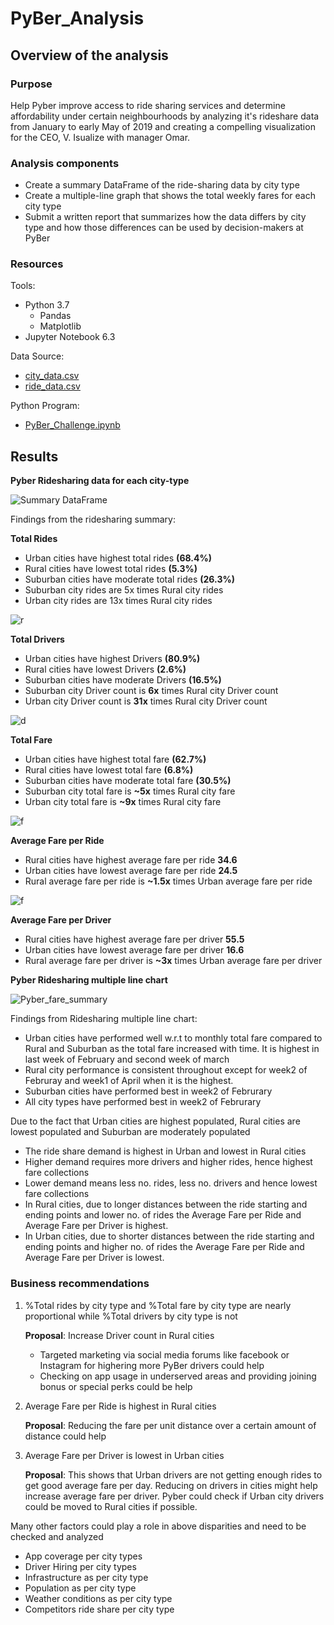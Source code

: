 # PyBer_Analysis

## Overview of the analysis

### Purpose 

Help Pyber improve access to ride sharing services and determine affordability under certain neighbourhoods by analyzing it's rideshare data from January to early May of 2019 
and creating a compelling visualization for the CEO, V. Isualize with manager Omar.

### Analysis components
- Create a summary DataFrame of the ride-sharing data by city type
- Create a multiple-line graph that shows the total weekly fares for each city type
- Submit a written report that summarizes how the data differs by city type and how those differences can be used by decision-makers at PyBer

### Resources
Tools:
- Python 3.7
  - Pandas
  - Matplotlib
- Jupyter Notebook 6.3

Data Source:
- [city_data.csv](https://github.com/Sheetaltkr/PyBer_Analysis/blob/main/Resources/city_data.csv "city_data.csv")
- [ride_data.csv](https://github.com/Sheetaltkr/PyBer_Analysis/blob/main/Resources/ride_data.csv "ride_data.csv")

Python Program:
- [PyBer_Challenge.ipynb](https://github.com/Sheetaltkr/PyBer_Analysis/blob/main/PyBer_Challenge.ipynb "PyBer_Challenge code")

## Results

   **Pyber Ridesharing data for each city-type**
  
  ![Summary DataFrame](https://github.com/Sheetaltkr/PyBer_Analysis/blob/main/analysis/Pyber_summary_dataframe.png)
  
  Findings from the ridesharing summary:
  
   **Total Rides**
   
   -   Urban cities have highest total rides **(68.4%)** 
   -   Rural cities have lowest total rides **(5.3%)**
   -   Suburban cities have moderate total rides **(26.3%)** 
   -   Suburban city rides are 5x times Rural city rides
   -   Urban city rides are 13x times Rural city rides
    
  ![r](https://github.com/Sheetaltkr/PyBer_Analysis/blob/main/analysis/Fig6.png) 
    
   **Total Drivers**
   
   -   Urban cities have highest Drivers **(80.9%)**
   -   Rural cities have lowest Drivers **(2.6%)**
   -   Suburban cities have moderate Drivers **(16.5%)** 
   -   Suburban city Driver count is **6x** times Rural city Driver count
   -   Urban city Driver count is **31x** times Rural city Driver count
   
   ![d](https://github.com/Sheetaltkr/PyBer_Analysis/blob/main/analysis/Fig7.png) 
   
   **Total Fare**
   
   -   Urban cities have highest total fare **(62.7%)** 
   -   Rural cities have lowest total fare **(6.8%)**
   -   Suburban cities have moderate total fare **(30.5%)** 
   -   Suburban city total fare is **~5x** times Rural city fare
   -   Urban city total fare is **~9x** times Rural city fare
  
  ![f](https://github.com/Sheetaltkr/PyBer_Analysis/blob/main/analysis/Fig5.png) 
  
  **Average Fare per Ride**
   
   -   Rural cities have highest average fare per ride **34.6**
   -   Urban cities have lowest average fare per ride **24.5**
   -   Rural average fare per ride is **~1.5x** times Urban average fare per ride

  ![f](https://github.com/Sheetaltkr/PyBer_Analysis/blob/main/analysis/Fig.png) 

   **Average Fare per Driver**
   
   -   Rural cities have highest average fare per driver **55.5**
   -   Urban cities have lowest average fare per driver **16.6**
   -   Rural average fare per driver is **~3x** times Urban average fare per driver

 
  **Pyber Ridesharing multiple line chart**
  
  ![Pyber_fare_summary](https://github.com/Sheetaltkr/PyBer_Analysis/blob/main/analysis/Pyber_fare_summary.png)
  
  Findings from Ridesharing multiple line chart:
  
   -   Urban cities have performed well w.r.t to monthly total fare compared to Rural and Suburban as the total fare increased with time. It is highest in last week of February        and  second week of march
   -   Rural city performance is consistent throughout except for week2 of Februray and week1 of April when it is the highest.
   -   Suburban cities have performed best in week2 of Februrary
   -   All city types have performed best in week2 of Februrary
   
  Due to the fact that Urban cities are highest populated, Rural cities are lowest populated and Suburban are moderately populated 
   -   The ride share demand is highest in Urban and lowest in Rural cities
   -   Higher demand requires more drivers and higher rides, hence highest fare collections
   -   Lower demand means less no. rides, less no. drivers and hence lowest fare collections
   -   In Rural cities, due to longer distances between the ride starting and ending points and lower no. of rides the Average Fare per Ride and Average Fare per Driver is              highest.
   -   In Urban cities, due to shorter distances between the ride starting and ending points and higher no. of rides the Average Fare per Ride and Average Fare per Driver is            lowest.
   


  ### Business recommendations
  
   1. %Total rides by city type and %Total fare by city type are nearly proportional while %Total drivers by city type is not
   
      **Proposal**:  Increase Driver count in Rural cities
   
      -  Targeted marketing via social media forums like facebook or Instagram for highering more PyBer drivers could help 
      -  Checking on app usage in underserved areas and providing joining bonus or special perks could be help
       
   2. Average Fare per Ride is highest in Rural cities
   
      **Proposal**:  Reducing the fare per unit distance over a certain amount of distance could help
   
   3. Average Fare per Driver is lowest in Urban cities
   
      **Proposal**:  This shows that Urban drivers are not getting enough rides to get good average fare per day. Reducing on drivers in cities might help increase average fare       per driver. Pyber could check if Urban city drivers could be moved to Rural cities if possible.
   
   Many other factors could play a role in above disparities and need to be checked and analyzed

   -    App coverage per city types
   -    Driver Hiring per city types
   -    Infrastructure as per city type
   -    Population as per city type
   -    Weather conditions as per city type
   -    Competitors ride share per city type

   
   
